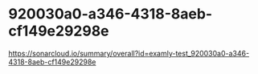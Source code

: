 # 920030a0-a346-4318-8aeb-cf149e29298e
https://sonarcloud.io/summary/overall?id=examly-test_920030a0-a346-4318-8aeb-cf149e29298e
